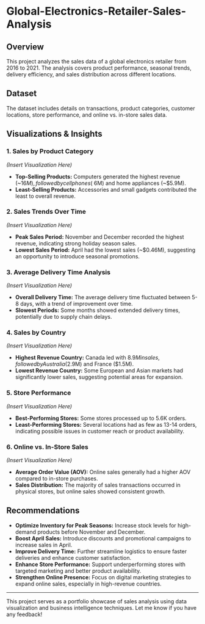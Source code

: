 # Global-Electronics-Retailer-Sales-Analysis

## Overview
This project analyzes the sales data of a global electronics retailer from 2016 to 2021. The analysis covers product performance, seasonal trends, delivery efficiency, and sales distribution across different locations.

## Dataset
The dataset includes details on transactions, product categories, customer locations, store performance, and online vs. in-store sales data.

## Visualizations & Insights

### 1. Sales by Product Category
_(Insert Visualization Here)_

- **Top-Selling Products:** Computers generated the highest revenue (~$16M), followed by cell phones (~$6M) and home appliances (~$5.9M).
- **Least-Selling Products:** Accessories and small gadgets contributed the least to overall revenue.

### 2. Sales Trends Over Time
_(Insert Visualization Here)_

- **Peak Sales Period:** November and December recorded the highest revenue, indicating strong holiday season sales.
- **Lowest Sales Period:** April had the lowest sales (~$0.46M), suggesting an opportunity to introduce seasonal promotions.

### 3. Average Delivery Time Analysis
_(Insert Visualization Here)_

- **Overall Delivery Time:** The average delivery time fluctuated between 5-8 days, with a trend of improvement over time.
- **Slowest Periods:** Some months showed extended delivery times, potentially due to supply chain delays.

### 4. Sales by Country
_(Insert Visualization Here)_

- **Highest Revenue Country:** Canada led with $8.9M in sales, followed by Australia ($2.9M) and France ($1.5M).
- **Lowest Revenue Country:** Some European and Asian markets had significantly lower sales, suggesting potential areas for expansion.

### 5. Store Performance
_(Insert Visualization Here)_

- **Best-Performing Stores:** Some stores processed up to 5.6K orders.
- **Least-Performing Stores:** Several locations had as few as 13-14 orders, indicating possible issues in customer reach or product availability.

### 6. Online vs. In-Store Sales
_(Insert Visualization Here)_

- **Average Order Value (AOV):** Online sales generally had a higher AOV compared to in-store purchases.
- **Sales Distribution:** The majority of sales transactions occurred in physical stores, but online sales showed consistent growth.

## Recommendations
- **Optimize Inventory for Peak Seasons:** Increase stock levels for high-demand products before November and December.
- **Boost April Sales:** Introduce discounts and promotional campaigns to increase sales in April.
- **Improve Delivery Time:** Further streamline logistics to ensure faster deliveries and enhance customer satisfaction.
- **Enhance Store Performance:** Support underperforming stores with targeted marketing and better product availability.
- **Strengthen Online Presence:** Focus on digital marketing strategies to expand online sales, especially in high-revenue countries.

---
This project serves as a portfolio showcase of sales analysis using data visualization and business intelligence techniques. Let me know if you have any feedback!

